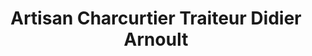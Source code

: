 ---
title: "Artisan Charcurtier Traiteur Didier Arnoult"
url: /lile-bouchard/artisan-charcurtier-traiteur-didier-arnoult/
shop: boucherie
---